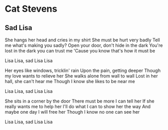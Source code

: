 # Cat Stevens

## Sad Lisa

She hangs her head and cries in my shirt 
She must be hurt very badly 
Tell me what's making you sadly? 
Open your door, don't hide in the dark 
You're lost in the dark you can trust me 
'Cause you know that's how it must be 

Lisa Lisa, sad Lisa Lisa 

Her eyes like windows, tricklin' rain 
Upon the pain, getting deeper 
Though my love wants to relieve her 
She walks alone from wall to wall 
Lost in her hall, she can't hear me 
Though I know she likes to be near me 

Lisa Lisa, sad Lisa Lisa 

She sits in a corner by the door 
There must be more I can tell her 
If she really wants me to help her 
I'll do what I can to show her the way 
And maybe one day I will free her 
Though I know no one can see her 

Lisa Lisa, sad Lisa Lisa

